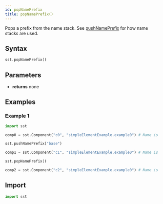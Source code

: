 ```yaml
---
id: popNamePrefix
title: popNamePrefix()
---
```


<!---
SAND2022-6843 O
Source: sst-documentation/manuals/python
--->

Pops a prefix from the name stack. See [pushNamePrefix](pushNamePrefix) for how name stacks are used. 

## Syntax
```python
sst.popNamePrefix()
```

## Parameters
* **returns** none

## Examples

### Example 1
```python
import sst

comp0 = sst.Component("c0", "simpleElementExample.example0") # Name is 'c0'

sst.pushNamePrefix("base")

comp1 = sst.Component("c1", "simpleElementExample.example0") # Name is 'base.c1'

sst.popNamePrefix()

comp2 = sst.Component("c2", "simpleElementExample.example0") # Name is 'c2'
```

## Import
```python
import sst
```